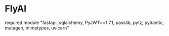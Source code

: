 # FlyAI

required module
"fastapi, sqlalchemy, PyJWT==1.7.1, passlib, pytz, pydantic, mutagen, mimetypes, uvicorn"